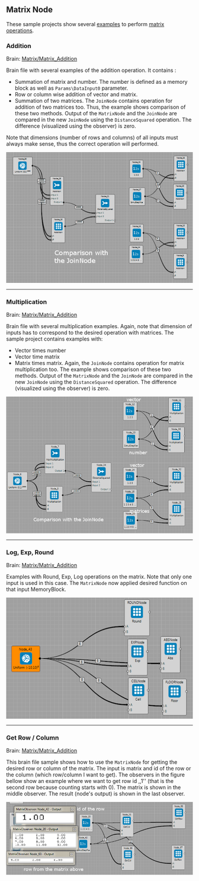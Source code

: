## Matrix Node

These sample projects show several [examples](https://github.com/KeenSoftwareHouse/BrainSimulatorSampleProjects/tree/master/Matrix) to perform [matrix operations](../guides/matrix.md).


### Addition

Brain: [Matrix/Matrix_Addition](https://github.com/KeenSoftwareHouse/BrainSimulatorSampleProjects/blob/master/Matrix/Matrix_Addition.brain)

Brain file with several examples of the addition operation.
It contains :

 * Summation of matrix and number. The number is defined as a memory block as well as `Params\DataInput0` parameter.
 * Row or column wise addition of vector and matrix.
 * Summation of two matrices. The `JoinNode` contains operation for addition of two matrices too. Thus, the example shows comparison of these two methods. Output of the `MatrixNode` and the `JoinNode` are compared in the new `JoinNode` using the `DistanceSquared` operation. The difference (visualized using the observer) is zero.

Note that dimensions (number of rows and columns) of all inputs must always make sense, thus the correct operation will performed.

![](../img/matrix_ex_add.PNG)

---

### Multiplication

Brain: [Matrix/Matrix_Addition](https://github.com/KeenSoftwareHouse/BrainSimulatorSampleProjects/blob/master/Matrix/Matrix_Addition.brain)


Brain file with several multiplication examples. Again, note that dimension of inputs has to correspond to the desired operation with matrices. The sample project contains examples with:

 * Vector times number
 * Vector time matrix
 * Matrix times matrix. Again, the `JoinNode` contains operation for matrix multiplication too. The example shows comparison of these two methods. Output of the `MatrixNode` and the `JoinNode` are compared in the new `JoinNode` using the `DistanceSquared` operation. The difference (visualized using the observer) is zero.


![](../img/matrix_ex_multipl.PNG)

---

### Log, Exp, Round

Brain: [Matrix/Matrix_Addition](https://github.com/KeenSoftwareHouse/BrainSimulatorSampleProjects/blob/master/Matrix/Matrix_LogExpRound.brain)

Examples with Round, Exp, Log operations on the matrix. Note that only one input is used in this case. The `MatrixNode` now applied desired function on that input MemoryBlock.

![](../img/matrix_ex_AbsExp.PNG)

---

### Get Row / Column

Brain: [Matrix/Matrix_Addition](https://github.com/KeenSoftwareHouse/BrainSimulatorSampleProjects/blob/master/Matrix/Matrix_getRowCol.brain)

This brain file sample shows how to use the `MatrixNode` for getting the desired row or column of the matrix. The input is matrix and id of the row or the column (which row/column I want to get). The observers in the figure bellow show an example where we want to get row id ,,1'' (that is the second row because counting starts with 0). The matrix is shown in the middle observer. The result (node's output) is shown in the last observer.

![](../img/matrix_ex_getRowCol.PNG)
